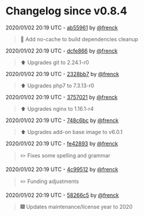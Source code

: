 # Changelog since v0.8.4

2020/01/02 20:19 UTC - [ab55961](https://github.com/hassio-addons/addon-tasmoadmin/commit/ab559611bf78a79e1386aa6f3205ae2f46ce2fdb) by [@frenck](https://github.com/frenck)
> :hammer: Add no-cache to build dependencies cleanup 

2020/01/02 20:19 UTC - [dcfe866](https://github.com/hassio-addons/addon-tasmoadmin/commit/dcfe8660224b423e6b7023cd981ffa9b62782c7e) by [@frenck](https://github.com/frenck)
> :arrow_up: Upgrades git to 2.24.1-r0 

2020/01/02 20:19 UTC - [2328bb7](https://github.com/hassio-addons/addon-tasmoadmin/commit/2328bb7d60a5c15253025d5641524246c9c32e53) by [@frenck](https://github.com/frenck)
> :arrow_up: Upgrades php7 to 7.3.13-r0 

2020/01/02 20:19 UTC - [3757021](https://github.com/hassio-addons/addon-tasmoadmin/commit/37570213792e94c243d0e44e2753212401571d9a) by [@frenck](https://github.com/frenck)
> :arrow_up: Upgrades nginx to 1.16.1-r4 

2020/01/02 20:19 UTC - [748c6bc](https://github.com/hassio-addons/addon-tasmoadmin/commit/748c6bcb41d086fee538900ec3b8016c96b63544) by [@frenck](https://github.com/frenck)
> :arrow_up: Upgrades add-on base image to v6.0.1 

2020/01/02 20:19 UTC - [fe42893](https://github.com/hassio-addons/addon-tasmoadmin/commit/fe428939b2a1d09d67aef577c95ef4a81c19c741) by [@frenck](https://github.com/frenck)
> :pencil2: Fixes some spelling and grammar 

2020/01/02 20:19 UTC - [4c99512](https://github.com/hassio-addons/addon-tasmoadmin/commit/4c99512336bc9142c9afbbc4c2852b08cb16a12d) by [@frenck](https://github.com/frenck)
> :pencil2: Funding adjustments 

2020/01/02 20:19 UTC - [58266c5](https://github.com/hassio-addons/addon-tasmoadmin/commit/58266c58482e1569d3677a310a900c765c56cef6) by [@frenck](https://github.com/frenck)
> :fireworks: Updates maintenance/license year to 2020 

